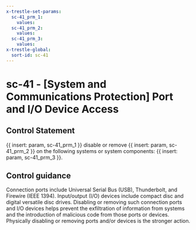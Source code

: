 ```yaml
---
x-trestle-set-params:
  sc-41_prm_1:
    values:
  sc-41_prm_2:
    values:
  sc-41_prm_3:
    values:
x-trestle-global:
  sort-id: sc-41
---
```


# sc-41 - \[System and Communications Protection\] Port and I/O Device Access

## Control Statement

{{ insert: param, sc-41_prm_1 }} disable or remove {{ insert: param, sc-41_prm_2 }} on the following systems or system components: {{ insert: param, sc-41_prm_3 }}.

## Control guidance

Connection ports include Universal Serial Bus (USB), Thunderbolt, and Firewire (IEEE 1394). Input/output (I/O) devices include compact disc and digital versatile disc drives. Disabling or removing such connection ports and I/O devices helps prevent the exfiltration of information from systems and the introduction of malicious code from those ports or devices. Physically disabling or removing ports and/or devices is the stronger action.
